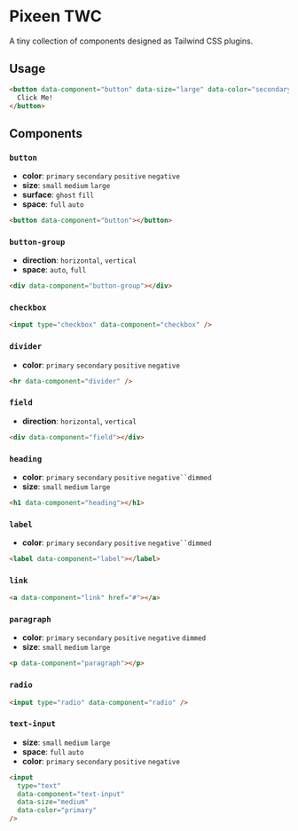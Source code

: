 # Pixeen TWC

A tiny collection of components designed as Tailwind CSS plugins.

## Usage

```html
<button data-component="button" data-size="large" data-color="secondary">
  Click Me!
</button>
```

## Components

### `button`

- **color**: `primary` `secondary` `positive` `negative`
- **size**: `small` `medium` `large`
- **surface**: `ghost` `fill`
- **space**: `full` `auto`

```html
<button data-component="button"></button>
```

### `button-group`

- **direction**: `horizontal`, `vertical`
- **space**: `auto`, `full`

```html
<div data-component="button-group"></div>
```

### `checkbox`

```html
<input type="checkbox" data-component="checkbox" />
```

### `divider`

- **color**: `primary` `secondary` `positive` `negative`

```html
<hr data-component="divider" />
```

### `field`

- **direction**: `horizontal`, `vertical`

```html
<div data-component="field"></div>
```

### `heading`

- **color**: `primary` `secondary` `positive` `negative``dimmed`
- **size**: `small` `medium` `large`

```html
<h1 data-component="heading"></h1>
```

### `label`

- **color**: `primary` `secondary` `positive` `negative``dimmed`

```html
<label data-component="label"></label>
```

### `link`

```html
<a data-component="link" href="#"></a>
```

### `paragraph`

- **color**: `primary` `secondary` `positive` `negative` `dimmed`
- **size**: `small` `medium` `large`

```html
<p data-component="paragraph"></p>
```

### `radio`

```html
<input type="radio" data-component="radio" />
```

### `text-input`

- **size**: `small` `medium` `large`
- **space**: `full` `auto`
- **color**: `primary` `secondary` `positive` `negative`

```html
<input
  type="text"
  data-component="text-input"
  data-size="medium"
  data-color="primary"
/>
```
